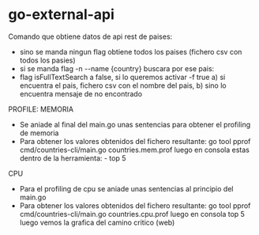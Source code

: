 # go-external-api
Comando que obtiene datos de api rest de paises:

 - sino se manda ningun flag obtiene todos los paises (fichero csv con todos los pasies)
 - si se manda flag -n  --name {country} buscara por ese pais: 
 - flag isFullTextSearch a false, si lo queremos activar -f true
        a) si encuentra el pais, fichero csv con el nombre del pais,
        b) sino lo encuentra mensaje de no encontrado


PROFILE:
  MEMORIA
  - Se aniade al final del main.go unas sentencias para obtener el profiling de memoria
  - Para obtener los valores obtenidos del fichero resultante:
     go tool pprof cmd/countries-cli/main.go countries.mem.prof
     luego en consola estas dentro de la herramienta: - top 5

  CPU
  - Para el profiling de cpu se aniade unas sentencias al principio del main.go
  - Para obtener los valores obtenidos del fichero resultante:
    go tool pprof cmd/countries-cli/main.go countries.cpu.prof
    luego en consola top 5
    luego vemos la grafica del camino critico (web)